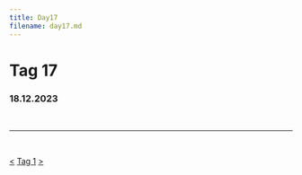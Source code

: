 ```yaml
---
title: Day17
filename: day17.md
--- 
```


# Tag 17
###  18.12.2023
<br>

----
<br>

[<](day16.md)
[Tag 1](day1.md)
[>](day18.md)<br>
